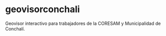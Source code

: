 # geovisorconchali
Geovisor interactivo para trabajadores de la CORESAM y Municipalidad de Conchalí. 
